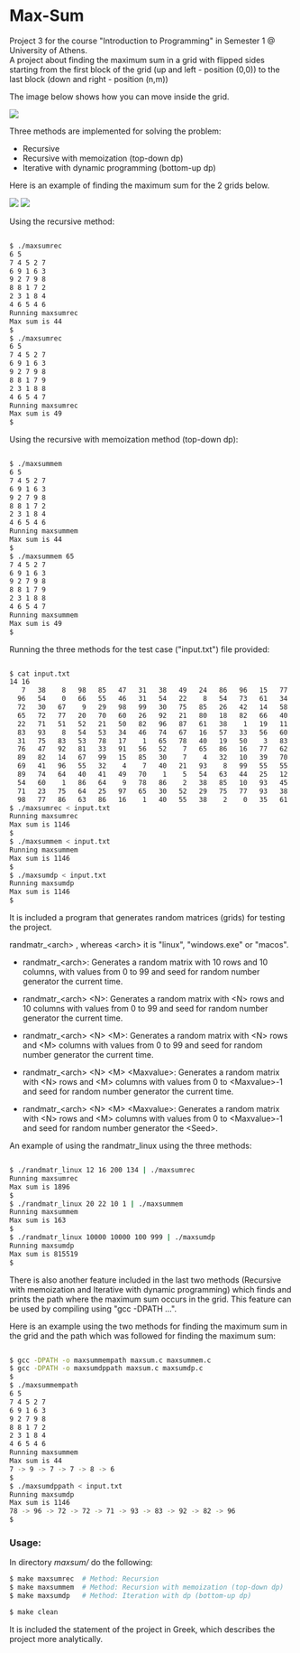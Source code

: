 # Max-Sum

Project 3 for the course "Introduction to Programming" in Semester 1 @ University of Athens.  
A project about finding the maximum sum in a grid with flipped sides starting from the first block of the grid (up and left - position (0,0)) to the last block (down and right - position (n,m)) 

The image below shows how you can move inside the grid.

<img src = "screenshots/1.png"> 

Three methods are implemented for solving the problem:

* Recursive
* Recursive with memoization (top-down dp)
* Iterative with dynamic programming (bottom-up dp)

Here is an example of finding the maximum sum for the 2 grids below.

<img src = "screenshots/2.png">  <img src = "screenshots/3.png"> 

Using the recursive method:

``` bash

$ ./maxsumrec
6 5
7 4 5 2 7 
6 9 1 6 3 
9 2 7 9 8 
8 8 1 7 2 
2 3 1 8 4 
4 6 5 4 6
Running maxsumrec 
Max sum is 44
$
$ ./maxsumrec
6 5
7 4 5 2 7 
6 9 1 6 3 
9 2 7 9 8
8 8 1 7 9
2 3 1 8 8 
4 6 5 4 7
Running maxsumrec 
Max sum is 49
$

```

Using the recursive with memoization method (top-down dp):

``` bash

$ ./maxsummem
6 5
7 4 5 2 7 
6 9 1 6 3 
9 2 7 9 8 
8 8 1 7 2 
2 3 1 8 4 
4 6 5 4 6
Running maxsummem 
Max sum is 44
$
$ ./maxsummem 65
7 4 5 2 7 
6 9 1 6 3 
9 2 7 9 8 
8 8 1 7 9 
2 3 1 8 8
4 6 5 4 7 
Running maxsummem
Max sum is 49
$

```

Running the three methods for the test case ("input.txt") file provided:

``` bash

$ cat input.txt 
14 16
   7   38    8   98   85   47   31   38   49   24   86   96   15   77   32   78 
  96   54    0   66   55   46   31   54   22    8   54   73   61   34   22   69 
  72   30   67    9   29   98   99   30   75   85   26   42   14   58   20   10 
  65   72   77   20   70   60   26   92   21   80   18   82   66   40   51   90 
  22   71   51   52   21   50   82   96   87   61   38    1   19   11   64   36 
  83   93    8   54   53   34   46   74   67   16   57   33   56   60   24   31 
  31   75   83   53   78   17    1   65   78   40   19   50    3   83   38   86 
  76   47   92   81   33   91   56   52    7   65   86   16   77   62   47    9 
  89   82   14   67   99   15   85   30    7    4   32   10   39   70   49   15 
  69   41   96   55   32    4    7   40   21   93    8   99   55   55   60   97 
  89   74   64   40   41   49   70    1    5   54   63   44   25   12   11   46 
  54   60    1   86   64    9   78   86    2   38   85   10   93   45    7   34 
  71   23   75   64   25   97   65   30   52   29   75   77   93   38   23   47 
  98   77   86   63   86   16    1   40   55   38    2    0   35   61   35   58 
$ ./maxsumrec < input.txt 
Running maxsumrec
Max sum is 1146
$  
$ ./maxsummem < input.txt
Running maxsummem
Max sum is 1146
$
$ ./maxsumdp < input.txt 
Running maxsumdp
Max sum is 1146
$

```

It is included a program that generates random matrices (grids) for testing the project.  

randmatr_&lt;arch> , whereas &lt;arch> it is "linux", "windows.exe" or "macos".

* randmatr_&lt;arch>: Generates a random matrix with 10 rows and 10 columns, with values from 0 to 99 and seed for random number generator the current time.

* randmatr_&lt;arch> &lt;N>: Generates a random matrix with &lt;N> rows and 10 columns with values from 0 to 99 and seed for random number generator the current time.
 
* randmatr_&lt;arch> &lt;N> &lt;M>: Generates a random matrix with &lt;N> rows and &lt;M> columns with values from 0 to 99 and seed for random number generator the current time.
 
* randmatr_&lt;arch> &lt;N> &lt;M> &lt;Maxvalue>: Generates a random matrix with &lt;N> rows and &lt;M> columns with values from 0 to &lt;Maxvalue>-1 and seed for random number generator the current time.
 
* randmatr_&lt;arch> &lt;N> &lt;M> &lt;Maxvalue>: Generates a random matrix with &lt;N> rows and &lt;M> columns with values from 0 to &lt;Maxvalue>-1 and seed for random number generator the &lt;Seed>.

An example of using the randmatr_linux using the three methods:

```bash

$ ./randmatr_linux 12 16 200 134 | ./maxsumrec 
Running maxsumrec
Max sum is 1896
$
$ ./randmatr_linux 20 22 10 1 | ./maxsummem
Running maxsummem
Max sum is 163
$
$ ./randmatr_linux 10000 10000 100 999 | ./maxsumdp 
Running maxsumdp
Max sum is 815519
$

```

There is also another feature included in the last two methods (Recursive with memoization and Iterative with dynamic programming) which finds and prints the path where the maximum sum occurs in the grid. This feature can be used by compiling using "gcc -DPATH ...".

Here is an example using the two methods for finding the maximum sum in the grid and the path which was followed for finding the maximum sum:

``` bash

$ gcc -DPATH -o maxsummempath maxsum.c maxsummem.c
$ gcc -DPATH -o maxsumdppath maxsum.c maxsumdp.c 
$
$ ./maxsummempath
6 5
7 4 5 2 7 
6 9 1 6 3 
9 2 7 9 8 
8 8 1 7 2 
2 3 1 8 4 
4 6 5 4 6
Running maxsummem 
Max sum is 44
7 -> 9 -> 7 -> 7 -> 8 -> 6
$
$ ./maxsumdppath < input.txt
Running maxsumdp
Max sum is 1146
78 -> 96 -> 72 -> 72 -> 71 -> 93 -> 83 -> 92 -> 82 -> 96 
$
```
### Usage:

In directory _maxsum/_ do the following:

``` bash
$ make maxsumrec  # Method: Recursion
$ make maxsummem  # Method: Recursion with memoization (top-down dp)
$ make maxsumdp   # Method: Iteration with dp (bottom-up dp)

$ make clean
```

It is included the statement of the project in Greek, which describes the project more analytically.
